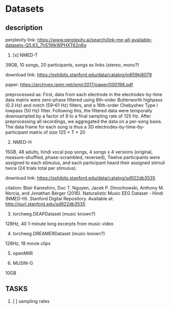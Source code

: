 
# Datasets

## description

perplexity link: https://www.perplexity.ai/search/link-me-all-available-datasets-Q5.63_7hS1WkWPHXT62n6g

1. [x] NMED-T

39GB, 10 songs, 20 participants, songs as links (stereo, mono?)

download link: https://exhibits.stanford.edu/data/catalog/jn859kj8079

paper: https://archives.ismir.net/ismir2017/paper/000198.pdf

preprocessed as: First, data from each electrode in the electrodes-by-time data matrix were zero-phase filtered using 8th-order Butterworth highpass (0.3 Hz) and notch (59–61 Hz) filters, and a 16th-order Chebyshev Type I lowpass (50 Hz) filter. Following this, the filtered data were temporally downsampled by a factor of 8 to a final sampling rate of 125 Hz.
After preprocessing all recordings, we aggregated the data on a per-song basis. The data frame for each song is thus a 3D electrodes-by-time-by-participant matrix of size 125 × T × 20

2. NMED-H

15GB, 48 adults, hindi vocal pop songs, 4 songs x 4 versions (original, measure-shuffled, phase-scrambled, reversed), 
Twelve participants were assigned to each stimulus, and each participant heard their assigned stimuli twice (24 trials total per stimulus).

download link: https://exhibits.stanford.edu/data/catalog/sd922db3535

citation: Blair Kaneshiro, Duc T. Nguyen, Jacek P. Dmochowski, Anthony M. Norcia, and Jonathan Berger (2016). Naturalistic Music EEG Dataset - Hindi (NMED-H). Stanford Digital Repository. Available at: http://purl.stanford.edu/sd922db3535

3. torcheeg.DEAPDataset (music known?)

128Hz, 40 1-minute long excerpts from music video

4. torcheeg.DREAMERDataset (music known?)

128Hz, 18 movie clips

5. openMIIR

6. MUSIN-G

10GB

## TASKS

1. [ ] sampling rates